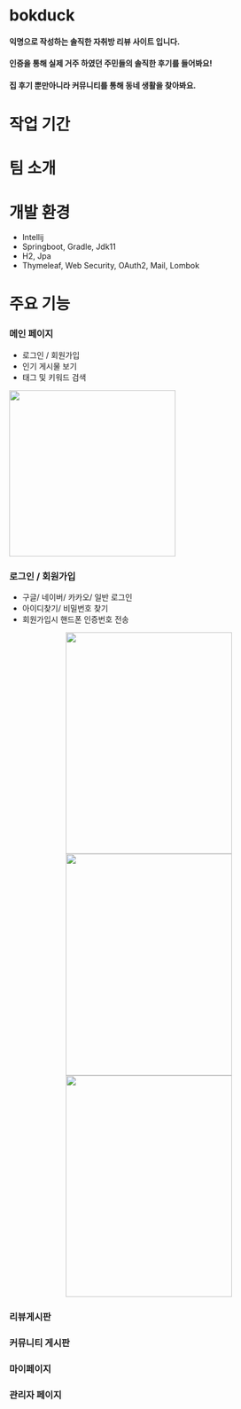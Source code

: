 # bokduck
#### 익명으로 작성하는 솔직한 자취방 리뷰 사이트 입니다.  
  
#### 인증을 통해 실제 거주 하였던 주민들의 솔직한 후기를 들어봐요!  
  
#### 집 후기 뿐만아니라 커뮤니티를 통해 동네 생활을 찾아봐요.
  
# 작업 기간

# 팀 소개

# 개발 환경
- Intellij
- Springboot, Gradle, Jdk11
- H2, Jpa
- Thymeleaf, Web Security, OAuth2, Mail, Lombok

# 주요 기능

### 메인 페이지  
- 로그인 / 회원가입
- 인기 게시물 보기
- 태그 및 키워드 검색

<img src="https://user-images.githubusercontent.com/54256348/167237966-e5b38a9f-e3f5-47f3-9c93-cd629aad8c86.jpeg" width="300" height="300">

### 로그인 / 회원가입
- 구글/ 네이버/ 카카오/ 일반 로그인
- 아이디찾기/ 비밀번호 찾기
- 회원가입시 핸드폰 인증번호 전송  
<p align="center">
<img src="https://user-images.githubusercontent.com/54256348/167238677-8a3ac2ac-fc96-43aa-baf1-4f5ab5d43e8c.jpeg" width="300" height="400">
<img src="https://user-images.githubusercontent.com/54256348/167238680-3e621086-ab9e-4fa4-93ae-bd54178401a2.jpeg" width="300" height="400">
<img src="https://user-images.githubusercontent.com/54256348/167238682-6b6451ea-1fcc-4a23-93a4-8c350acc265c.jpg" width="300" height="400">
  </p>

### 리뷰게시판

### 커뮤니티 게시판

### 마이페이지

### 관리자 페이지
